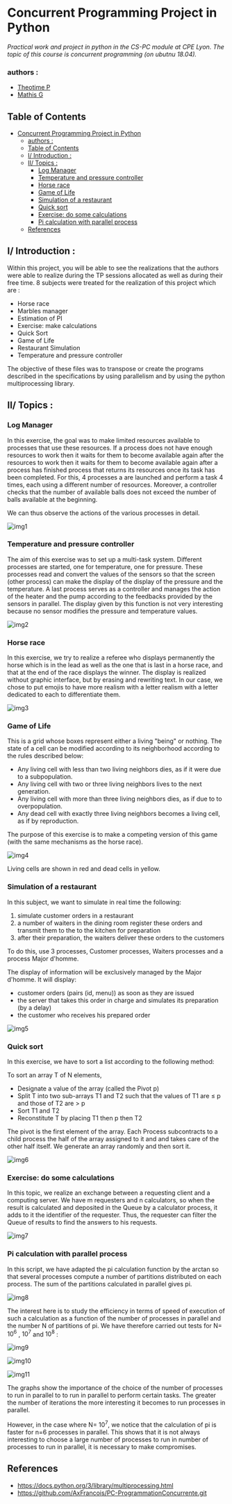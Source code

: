 # Concurrent Programming Project in Python

_Practical work and project in python in the CS-PC module at CPE Lyon. The topic of this course is concurrent programming (on ubutnu 18.04)._

### authors :
- [Theotime P](https://github.com/TheoTime01)
- [Mathis G](https://github.com/MaaatGrv)

## Table of Contents
- [Concurrent Programming Project in Python](#concurrent-programming-project-in-python)
    - [authors :](#authors-)
  - [Table of Contents](#table-of-contents)
  - [I/ Introduction :](#i-introduction-)
  - [II/ Topics :](#ii-topics-)
    - [Log Manager](#log-manager)
    - [Temperature and pressure controller](#temperature-and-pressure-controller)
    - [Horse race](#horse-race)
    - [Game of Life](#game-of-life)
    - [Simulation of a restaurant](#simulation-of-a-restaurant)
    - [Quick sort](#quick-sort)
    - [Exercise: do some calculations](#exercise-do-some-calculations)
    - [Pi calculation with parallel process](#pi-calculation-with-parallel-process)
  - [References](#references)


## I/ Introduction :
Within this project, you will be able to see the realizations that the authors were able to realize during the TP sessions allocated as well as during their free time. 8 subjects were treated for the realization of this project which are :
- Horse race
- Marbles manager
- Estimation of PI
- Exercise: make calculations
- Quick Sort
- Game of Life
- Restaurant Simulation
- Temperature and pressure controller

The objective of these files was to transpose or create the programs described in the specifications by using parallelism and by using the python multiprocessing library.

## II/ Topics :

### Log Manager

In this exercise, the goal was to make limited resources available to processes that use these resources. If a process does not have enough resources to work then it waits for them to become available again after the resources to work then it waits for them to become available again after a process has finished process that returns its resources once its task has been completed. For this, 4 processes a are launched and perform a task 4 times, each using a different number of resources. Moreover, a controller checks that the number of available balls does not exceed the number of balls available at the beginning.

We can thus observe the actions of the various processes in detail.

![img1](img/Image1.png)


### Temperature and pressure controller
  
The aim of this exercise was to set up a multi-task system. Different processes are started, one for temperature, one for pressure. These processes read and convert the values of the sensors so that the screen (other process) can make the display of the display of the pressure and the temperature. A last process serves as a controller and manages the action of the heater and the pump according to the feedbacks provided by the sensors in parallel. The display given by this function is not very interesting because no sensor modifies the pressure and temperature values.

![img2](img/Image2.png)

### Horse race
  
In this exercise, we try to realize a referee who displays permanently the horse which is in the lead as well as the one that is last in a horse race, and that at the end of the race displays the winner. The display is realized without graphic interface, but by erasing and
rewriting text. In our case, we chose to put emojis to have more realism with a letter realism with a letter dedicated to each to differentiate them.

![img3](img/Image3.png)

### Game of Life
  
This is a grid whose boxes represent either a living "being" or nothing. The state of a cell can be modified according to its neighborhood according to the rules described below:
  - Any living cell with less than two living neighbors dies, as if it were due to a subpopulation.
  - Any living cell with two or three living neighbors lives to the next generation.
  - Any living cell with more than three living neighbors dies, as if due to to overpopulation.
  - Any dead cell with exactly three living neighbors becomes a living cell, as if by reproduction.

The purpose of this exercise is to make a competing version of this game (with the same mechanisms as the horse race).

![img4](img/Image4.png)

Living cells are shown in red and dead cells in yellow.

### Simulation of a restaurant

In this subject, we want to simulate in real time the following:

1. simulate customer orders in a restaurant
2. a number of waiters in the dining room register these orders and transmit them to the to the kitchen for preparation
3. after their preparation, the waiters deliver these orders to the customers

To do this, use 3 processes, Customer processes, Waiters processes and a process Major d'homme.

The display of information will be exclusively managed by the Major d'homme. It will display:

- customer orders (pairs (id, menu)) as soon as they are issued
- the server that takes this order in charge and simulates its preparation (by a delay)
- the customer who receives his prepared order

![img5](img/Image5.png)


### Quick sort
  
In this exercise, we have to sort a list according to the following method:

To sort an array T of N elements,
- Designate a value of the array (called the Pivot p)
- Split T into two sub-arrays T1 and T2 such that the values of T1 are ≤ p and those of T2 are > p
- Sort T1 and T2
- Reconstitute T by placing T1 then p then T2

The pivot is the first element of the array.
Each Process subcontracts to a child process the half of the array assigned to it and and takes care of the other half itself.
We generate an array randomly and then sort it.

![img6](img/Image6.png)

### Exercise: do some calculations

In this topic, we realize an exchange between a requesting client and a computing server. We have m requesters and n calculators, so when the result is calculated and deposited in the Queue by a calculator process, it adds to it the identifier of the requester. Thus, the
requester can filter the Queue of results to find the answers to his requests.

![img7](img/Image7.png)

### Pi calculation with parallel process

In this script, we have adapted the pi calculation function by the arctan so that several processes compute a number of partitions distributed on each process. The sum of the partitions calculated in parallel gives pi. 

![img8](img/Image8.png)

The interest here is to study the efficiency in terms of speed of execution of such a calculation as a function of the number of processes in parallel and the number N of partitions of pi. We have therefore carried out tests for N= $10^6$ , $10^7$ and $10^8$ :

![img9](img/Image9.png)

![img10](img/Image10.png)

![img11](img/Image11.png)

The graphs show the importance of the choice of the number of processes to run in parallel to to run in parallel to perform certain tasks. The greater the number of iterations the more interesting it becomes to run processes in parallel. 

However, in the case where N= $10^7$, we notice that the calculation of pi is faster for n=6 processes in parallel. This shows that it is not always interesting to choose a large number of processes to run in number of processes to run in parallel, it is necessary to make compromises.

## References

- https://docs.python.org/3/library/multiprocessing.html
- https://github.com/AxFrancois/PC-ProgrammationConcurrente.git